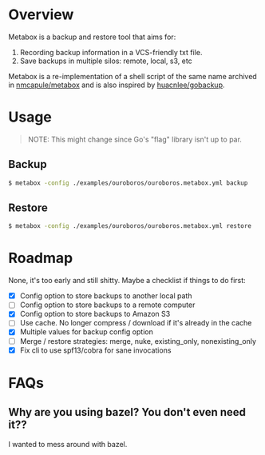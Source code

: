 # Overview

Metabox is a backup and restore tool that aims for:

1. Recording backup information in a VCS-friendly txt file.
2. Save backups in multiple silos: remote, local, s3, etc

Metabox is a re-implementation of a shell script of the same name archived in
[nmcapule/metabox](https://github.com/nmcapule/metabox/blob/master/metabox) and
is also inspired by [huacnlee/gobackup](https://github.com/huacnlee/gobackup).

# Usage

> NOTE: This might change since Go's "flag" library isn't up to par.

## Backup

```sh
$ metabox -config ./examples/ouroboros/ouroboros.metabox.yml backup
```

## Restore

```sh
$ metabox -config ./examples/ouroboros/ouroboros.metabox.yml restore
```

# Roadmap

None, it's too early and still shitty. Maybe a checklist if things to do first:

-   [x] Config option to store backups to another local path
-   [ ] Config option to store backups to a remote computer
-   [x] Config option to store backups to Amazon S3
-   [ ] Use cache. No longer compress / download if it's already in the cache
-   [x] Multiple values for backup config option
-   [ ] Merge / restore strategies: merge, nuke, existing_only, nonexisting_only
-   [x] Fix cli to use spf13/cobra for sane invocations

# FAQs

## Why are you using bazel? You don't even need it??

I wanted to mess around with bazel.
